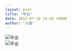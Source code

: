 ```yaml
---
layout: post
title: "毕业"
date: 2012-07-10 15:28 +0800
author: "火兽"
---
```


![毕业](https://huoshou.me/images/20120710_graduation02.jpg)<br>
![毕业](https://huoshou.me/images/20120710_graduation01.jpg)   
